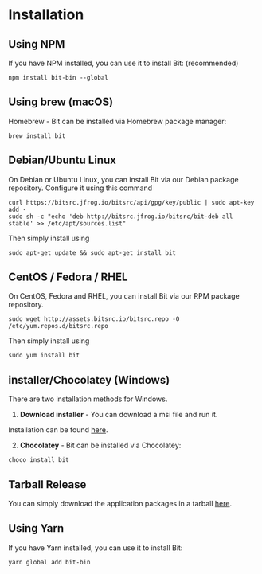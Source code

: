 # Installation

## Using NPM

If you have NPM installed, you can use it to install Bit: (recommended)

`npm install bit-bin --global `


## Using brew (macOS)

Homebrew - Bit can be installed via Homebrew package manager:

`brew install bit`

## Debian/Ubuntu Linux

On Debian or Ubuntu Linux, you can install Bit via our Debian package repository. Configure it using this command

```
curl https://bitsrc.jfrog.io/bitsrc/api/gpg/key/public | sudo apt-key add -
sudo sh -c "echo 'deb http://bitsrc.jfrog.io/bitsrc/bit-deb all stable' >> /etc/apt/sources.list"
```

Then simply install using

`sudo apt-get update && sudo apt-get install bit`

## CentOS / Fedora / RHEL

On CentOS, Fedora and RHEL, you can install Bit via our RPM package repository.

`sudo wget http://assets.bitsrc.io/bitsrc.repo -O /etc/yum.repos.d/bitsrc.repo`

Then simply install using

`sudo yum install bit`

## installer/Chocolatey (Windows)

There are two installation methods for Windows.
  
1. **Download installer** - You can download a msi file and run it.

Installation can be found [here](https://api.bitsrc.io/release/msi/latest).

2. **Chocolatey** - Bit can be installed via Chocolatey:

`choco install bit`

## Tarball Release

You can simply download the application packages in a tarball
[here](https://api.bitsrc.io/release/tar/latest).

## Using Yarn

If you have Yarn installed, you can use it to install Bit:

`yarn global add bit-bin`
